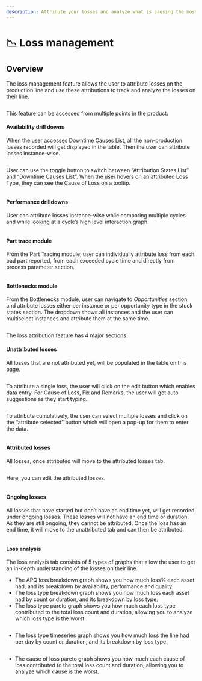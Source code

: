 ```yaml
---
description: Attribute your losses and analyze what is causing the most issues on the line
---
```


# 📉 Loss management

## Overview

The loss management feature allows the user to attribute losses on the production line and use these attributions to track and analyze the losses on their line.

<figure><img src="../.gitbook/assets/image (16).png" alt=""><figcaption></figcaption></figure>

This feature can be accessed from multiple points in the product:

#### Availability drill downs

When the user accesses Downtime Causes List, all the non-production losses recorded will get displayed in the table. Then the user can attribute losses instance-wise.

<figure><img src="../.gitbook/assets/image (17).png" alt=""><figcaption></figcaption></figure>

User can use the toggle button to switch between “Attribution States List” and “Downtime Causes List”. When the user hovers on an attributed Loss Type, they can see the Cause of Loss on a tooltip.

<figure><img src="../.gitbook/assets/image (18).png" alt=""><figcaption></figcaption></figure>

#### Performance drilldowns

User can attribute losses instance-wise while comparing multiple cycles and while looking at a cycle’s high level interaction graph.

<figure><img src="../.gitbook/assets/image (19).png" alt=""><figcaption></figcaption></figure>

#### Part trace module

From the Part Tracing module, user can individually attribute loss from each bad part reported, from each exceeded cycle time and directly from process parameter section.

<figure><img src="../.gitbook/assets/image (20).png" alt=""><figcaption></figcaption></figure>

#### Bottlenecks module

From the Bottlenecks module, user can navigate to _Opportunities_ section and attribute losses either per instance or per opportunity type in the stuck states section. The dropdown shows all instances and the user can multiselect instances and attribute them at the same time.

<figure><img src="../.gitbook/assets/image (21).png" alt=""><figcaption></figcaption></figure>

The loss attribution feature has 4 major sections:

#### Unattributed losses

All losses that are not attributed yet, will be populated in the table on this page.

<figure><img src="../.gitbook/assets/image (22).png" alt=""><figcaption></figcaption></figure>

To attribute a single loss, the user will click on the edit button which enables data entry. For Cause of Loss, Fix and Remarks, the user will get auto suggestions as they start typing.

<figure><img src="../.gitbook/assets/image (23).png" alt=""><figcaption></figcaption></figure>

To attribute cumulatively, the user can select multiple losses and click on the “attribute selected” button which will open a pop-up for them to enter the data.

<figure><img src="../.gitbook/assets/image (24).png" alt=""><figcaption></figcaption></figure>

#### Attributed losses

All losses, once attributed will move to the attributed losses tab.

<figure><img src="../.gitbook/assets/image (25).png" alt=""><figcaption></figcaption></figure>

Here, you can edit the attributed losses.

<figure><img src="../.gitbook/assets/image (26).png" alt=""><figcaption></figcaption></figure>

#### Ongoing losses

All losses that have started but don’t have an end time yet, will get recorded under ongoing losses. These losses will not have an end time or duration. As they are still ongoing, they cannot be attributed. Once the loss has an end time, it will move to the unattributed tab and can then be attributed.

<figure><img src="../.gitbook/assets/image (27).png" alt=""><figcaption></figcaption></figure>

#### Loss analysis

The loss analysis tab consists of 5 types of graphs that allow the user to get an in-depth understanding of the losses on their line.

* The APQ loss breakdown graph shows you how much loss% each asset had, and its breakdown by availability, performance and quality.
* The loss type breakdown graph shows you how much loss each asset had by count or duration, and its breakdown by loss type.
* The loss type pareto graph shows you how much each loss type contributed to the total loss count and duration, allowing you to analyze which loss type is the worst.

<figure><img src="../.gitbook/assets/image (28).png" alt=""><figcaption></figcaption></figure>

* The loss type timeseries graph shows you how much loss the line had per day by count or duration, and its breakdown by loss type.

<figure><img src="../.gitbook/assets/image (29).png" alt=""><figcaption></figcaption></figure>

* The cause of loss pareto graph shows you how much each cause of loss contributed to the total loss count and duration, allowing you to analyze which cause is the worst.

<figure><img src="../.gitbook/assets/image (30).png" alt=""><figcaption></figcaption></figure>
